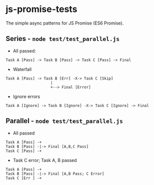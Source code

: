 # js-promise-tests

The simple async patterns for JS Promise (ES6 Promise).

## Series - `node test/test_parallel.js`
- All passed:
```
Task A [Pass] -> Task B [Pass] -> Task C [Pass] -> Final
```
- Waterfall
```
Task A [Pass] -> Task B [Err] -X-> Task C [Skip]
                    |                           
                    +--> Final [Error]          
```
- Ignore errors
```
Task A [Ignore] -> Task B [Ignore] -X-> Task C [Ignore] -> Final
```

## Parallel - `node test/test_parallel.js`
- All passed
```
Task A [Pass] -+                      
Task B [Pass] -|-> Final [A,B,C Pass] 
Task C [Pass] -+                      
```
- Task C error; Task A, B passed
```
Task A [Pass] -+                             
Task B [Pass] -|-> Final [A,B Pass; C Error] 
Task C [Err ] -+                             
```

